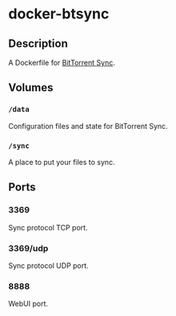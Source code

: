 # docker-btsync

## Description

A Dockerfile for [BitTorrent Sync](http://www.bittorrent.com/sync/).

## Volumes

### `/data`

Configuration files and state for BitTorrent Sync.

### `/sync`

A place to put your files to sync.

## Ports

### 3369

Sync protocol TCP port.

### 3369/udp

Sync protocol UDP port.

### 8888

WebUI port.

